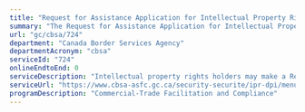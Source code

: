 ```yaml
---
title: "Request for Assistance Application for Intellectual Property Rights (IPR)"
summary: "The Request for Assistance Application for Intellectual Property Rights (IPR) service from Canada Border Services Agency is not available end-to-end online, according to the GC Service Inventory."
url: "gc/cbsa/724"
department: "Canada Border Services Agency"
departmentAcronym: "cbsa"
serviceId: "724"
onlineEndtoEnd: 0
serviceDescription: "Intellectual property rights holders may make a Request for Assistance (RFA) to have the CBSA share information regarding suspected counterfeit and/or pirated goods.  Once the RFA is approved, the RFA permits the CBSA to share limited and specific information allowing the rights holder to seek legal remedy in civil court.  The RFA is valid for 2 years from approval and can be extended on request."
serviceUrl: "https://www.cbsa-asfc.gc.ca/security-securite/ipr-dpi/menu-eng.html"
programDescription: "Commercial-Trade Facilitation and Compliance"
---
```

